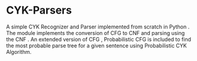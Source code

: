 # CYK-Parsers
A simple CYK Recognizer and Parser implemented from scratch in Python . The module implements the conversion of CFG to CNF and parsing using the CNF . An extended version of CFG , Probabilistic CFG is included to find the most probable parse tree for a given sentence using Probabilistic CYK Algorithm.
